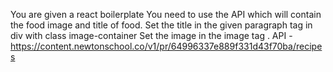 You are given a react boilerplate
You need to use the API which will contain the food image and title of food.
Set the title in the given paragraph tag in div with class  image-container
Set the image in the image tag .
API - https://content.newtonschool.co/v1/pr/64996337e889f331d43f70ba/recipes 
